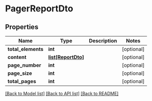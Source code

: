 # PagerReportDto

## Properties
Name | Type | Description | Notes
------------ | ------------- | ------------- | -------------
**total_elements** | **int** |  | [optional] 
**content** | [**list[ReportDto]**](ReportDto.md) |  | [optional] 
**page_number** | **int** |  | [optional] 
**page_size** | **int** |  | [optional] 
**total_pages** | **int** |  | [optional] 

[[Back to Model list]](../README.md#documentation-for-models) [[Back to API list]](../README.md#documentation-for-api-endpoints) [[Back to README]](../README.md)

